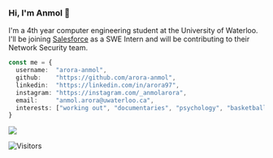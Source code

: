 ### Hi, I'm Anmol :wave:

I'm a 4th year computer engineering student at the University of Waterloo. I'll be joining [Salesforce](https://github.com/salesforce) as a SWE Intern and will be contributing to their Network Security team.

```typescript
const me = {
  username:  "arora-anmol",
  github:    "https://github.com/arora-anmol",
  linkedin:  "https://linkedin.com/in/arora97",
  instagram: "https://instagram.com/_anmolarora",
  email:     "anmol.arora@uwaterloo.ca",
  interests: ["working out", "documentaries", "psychology", "basketball", "writing"] 
}
```

<img src="https://github-readme-stats.vercel.app/api?username=arora-anmol&show_icons=true&count_private=true" />

<!-- <img src="https://github-readme-stats.vercel.app/api/top-langs?username=arora-anmol&layout=compact&hide=python" />
-->

![Visitors](https://visitor-badge.laobi.icu/badge?page_id=arora-anmol.arora-anmol)
